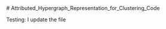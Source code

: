 <meta name="robots" content="noindex">
# Attributed_Hypergraph_Representation_for_Clustering_Code

Testing: I update the file
